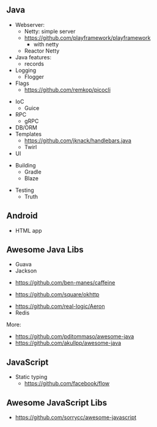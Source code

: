 Java
----

+ Webserver:
  + Netty: simple server
  - https://github.com/playframework/playframework
    - with netty
  + Reactor Netty
+ Java features:
  + records
+ Logging
  + Flogger
+ Flags
  + https://github.com/remkop/picocli
- IoC
  - Guice
- RPC
  - gRPC
- DB/ORM
- Templates
  - https://github.com/jknack/handlebars.java
  - Twirl
- UI
+ Building
  + Gradle
  - Blaze
- Testing
  - Truth

Android
-------

- HTML app

Awesome Java Libs
-----------------

+ Guava
+ Jackson
- https://github.com/ben-manes/caffeine
+ https://github.com/square/okhttp
- https://github.com/real-logic/Aeron
- Redis

More:
- https://github.com/pditommaso/awesome-java
- https://github.com/akullpp/awesome-java

JavaScript
----------

- Static typing
  - https://github.com/facebook/flow

Awesome JavaScript Libs
-----------------------

- https://github.com/sorrycc/awesome-javascript
